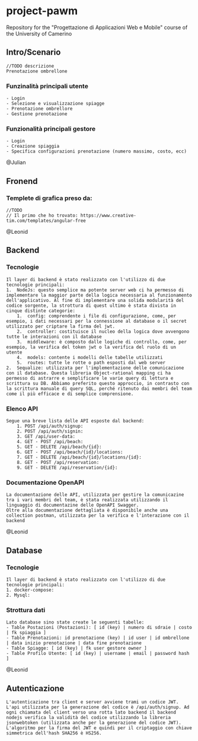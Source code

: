 # project-pawm
Repository for the "Progettazione di Applicazioni Web e Mobile" course of the University of Camerino

## Intro/Scenario
	//TODO descrizione
	Prenotazione ombrellone
### Funzinalità principali utente
	- Login
	- Selezione e visualizzazione spiagge
	- Prenotazione ombrellore
	- Gestione prenotazione
### Funzionalità principali gestore
	- Login
	- Creazione spiaggia
	- Specifica configurazioni prenotazione (numero massimo, costo, ecc)

@Julian
## Fronend
### Templete di grafica preso da:
	//TODO
	// Il primo che ho trovato: https://www.creative-tim.com/templates/angular-free

@Leonid
## Backend
### Tecnologie
	Il layer di backend è stato realizzato con l'utilizzo di due tecnologie principali:
	1.  NodeJs: questo semplice ma potente server web ci ha permesso di implementare la maggior parte della logica necessaria al funzionamento dell'applicativo. Al fine di implementare una solida modularità del codice sorgente, la strottura di quest ultimo è stata divista in cinque distinte categorie: 
    	1.  config: comprendente i file di configurazione, come, per esempio, i dati necessari per la connessione al database o il secret utilizzato per criptare la firma del jwt.
    	2.  controller: costituisce il nucleo della logica dove avvengono tutte le interazioni con il database
    	3.  middleware: è composto dalle logiche di controllo, come, per esempio, la verifica del token jwt o la verifica del ruolo di un utente
    	4.  models: contente i modelli delle tabelle utilizzati
    	5.  routes: tutte le rotte o path esposti dal web server
	2.  Sequalize: utilizzata per l'implementazione delle comunicazione con il database. Questa libreria Object-rational mapping ci ha permesso di astrarre e semplificare le varie query di lettura e scrittura su DB. Abbiamo preferito questo approccio, in contrasto con la scrittura manuale di query SQL, perché ritenuto dai membri del team come il più efficace e di semplice comprensione.
### Elenco API
	Segue una breve lista delle API esposte dal backend:
		1. POST /api/auth/signup: 
		2. POST /api/auth/signin:
		3. GET /api/user-data: 
		4. GET - POST /api/beach:
		5. GET - DELETE /api/beach/{id}:
		6. GET - POST /api/beach/{id}/locations:
		7. GET - DELETE /api/beach/{id}/locations/{id}:
		8. GET - POST /api/reservation:
		9. GET - DELETE /api/reservation/{id}:
### Documentazione OpenAPI
	La documentazione delle API, utilizzata per gestire la comunicazine tra i vari membri del team, è stata realizzata utilizzando il linguaggio di documentazine delle OpenAPI Swagger.
	Oltre alla documentazione dettagliata è disponibile anche una collection postman, utilizzata per la verifica e l'interazione con il backend

@Leonid
## Database
### Tecnologie
	Il layer di backend è stato realizzato con l'utilizzo di due tecnologie principali:
	1. docker-compose: 
	2. Mysql: 
### Strottura dati
	Lato database sino state create le seguenti tabelle: 
	- Table Postazioni (Postazioni): [ id (key) | numero di sdraie | costo | fk spiaggia ]
	- Table Prenotazioni: id prenotazione (key) | id user | id ombrellone | data inizio prenotazione | data fine prenotazione
	- Table Spiagge: [ id (key) | fk user gestore owner ]
	- Table Profilo Utente: [ id (key) | username | email | password hash ]

@Leonid
## Autenticazione
	L'autenticazione tra client e server avviene trami un codice JWT. L'api utilizzata per la generazione del codice è /api/auth/signup. Ad ogni chiamata del client verso una rotta lato backend il backend nodejs verifica la validità del codice utilizzando la libreria jsonwebtoken (utilizzata anche per la generazione del codice JWT). L'algoritmo per la firma del JWT e quindi per il criptaggio con chiave simmetrica dell'hash SHA256 è HS256.
